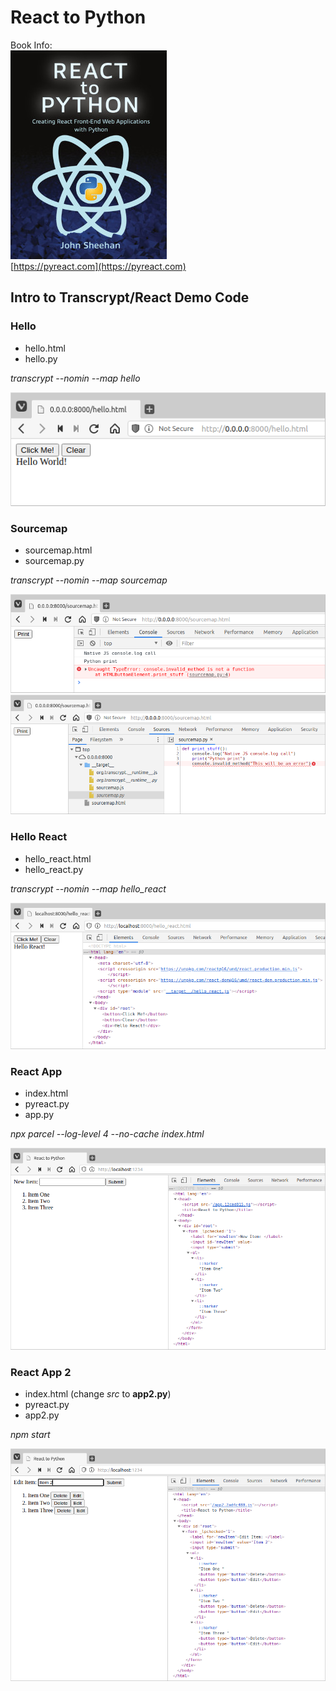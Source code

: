 # React to Python
Book Info:  
[![React to Python book](https://github.com/JennaSys/rtp_demo/raw/main/images/rtp_cover.jpg)](https://pyreact.com)  
[https://pyreact.com](https://pyreact.com)

## Intro to Transcrypt/React Demo Code


### Hello
- hello.html
- hello.py

*transcrypt --nomin --map hello*

![Hello World Screenshot](https://github.com/JennaSys/rtp_demo/raw/main/images/hello_screenshot.png)


### Sourcemap
- sourcemap.html  
- sourcemap.py

*transcrypt --nomin --map sourcemap*

![Sourcemap Error Screenshot](https://github.com/JennaSys/rtp_demo/raw/main/images/sourcemap_screenshot.png)
![Sourcemap Python Screenshot](https://github.com/JennaSys/rtp_demo/raw/main/images/sourcemap2_screenshot.png)


### Hello React
- hello_react.html  
- hello_react.py

*transcrypt --nomin --map hello_react*

![Hello React Screenshot](https://github.com/JennaSys/rtp_demo/raw/main/images/helloreact_screenshot.png)


### React App
- index.html  
- pyreact.py  
- app.py

*npx parcel --log-level 4 --no-cache index.html*

![React App Screenshot](https://github.com/JennaSys/rtp_demo/raw/main/images/app_screenshot.png)



### React App 2
- index.html  (change *src* to **app2.py**)
- pyreact.py  
- app2.py

*npm start*

![React App Screenshot](https://github.com/JennaSys/rtp_demo/raw/main/images/app2_screenshot.png)
